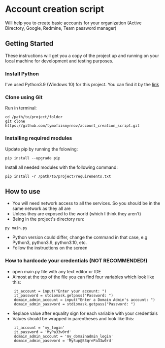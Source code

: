 # Account creation script

Will help you to create basic accounts for your organization (Active Directory, Google, Redmine, Team password manager)

## Getting Started

These instructions will get you a copy of the project up and running on your local machine for development and testing purposes.

### Install Python

I've used Python3.9 (Windows 10) for this project.
You can find it by the [link](https://www.microsoft.com/store/productId/9P7QFQMJRFP7)

### Clone using Git

Run in terminal:
```
cd /path/to/project/folder
git clone https://github.com/tymofiismyrnov/account_creation_script.git
```

### Installing required modules

Update pip by running the folowing:

```
pip install --upgrade pip
```

Install all needed modules with the following command:

```
pip install -r /path/to/project/requirements.txt
```

## How to use

* You will need network access to all the services.
So you should be in the same network as they all are
* Unless they are exposed to the world (which I think they aren't)
* Being in the project's directory run: 
```
py main.py 
```
* Python version could differ, change the command in that case, e.g Python3, python3.9, python3.10, etc.
* Follow the instructions on the screen

### How to hardcode your credentials (NOT RECOMMENDED!)

* open main.py file with any text editor or IDE
* Almost at the top of the file you can find four variables which look like this:
```
    it_account = input("Enter your account: ")
    it_password = stdiomask.getpass("Password: ")
    domain_admin_account = input("Enter a Domain Admin's account: ")
    domain_admin_password = stdiomask.getpass("Password: ")
```
* Replace value after equality sign for each variable with your credentials
* Values should be wrapped in parentheses and look like this: 
```
    it_account = 'my_login'
    it_password = 'MyPa33w0rd'
    domain_admin_account = 'my_domainadmin_login'
    domain_admin_password = 'MySup@S3qrePa33w0rd'
```